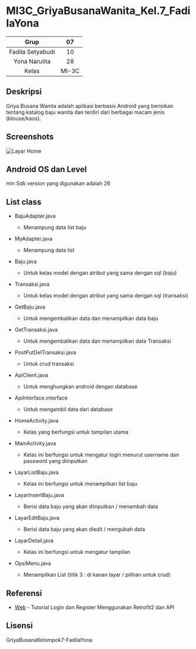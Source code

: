 # MI3C_GriyaBusanaWanita_Kel.7_FadilaYona
| Grup | 07 |
| :---------------: | :---------------:|
| Fadila Setyabudi                | 10 | 
| Yona Narulita		                | 28 |
| Kelas                        | MI-3C |


## Deskripsi
Griya Busana Wanita adalah aplikasi berbasis Android yang berisikan tentang katalog baju wanita dan terdiri dari berbagai macam jenis (blouse/kaos).

## Screenshots
![Layar Home](http://echarlie.co/wp-content/uploads/salon-booking-app-hareesh-dribbble-salon-design-app.jpg)

## Android OS dan Level
min Sdk version yang digunakan adalah 26

## List class
+ BajuAdapter.java
  + Menampung data list baju
+ MyAdapter.java
  + Menampung data list 
  
+ Baju.java
  + Untuk kelas model dengan atribut yang sama dengan sql (baju)
+ Transaksi.java
  + Untuk kelas model dengan atribut yang sama dengan sql (transaksi)
+ GetBaju.java
  + Untuk mengembalikan data dan menampilkan data baju
+ GetTransaksi.java
  + Untuk mengembalikan data dan menampilkan data Transaksi
+ PostPutDelTransaksi.java
  + Untuk crud transaksi
  
+ ApiClient.java
  + Untuk menghungkan android dengan database
+ ApiInterface.interface
  + Untuk mengambil data dari database
  
+ HomeActivity.java
  + Kelas yang berfungsi untuk tampilan utama
+ MainActivity.java
  + Kelas ini berfungsi untuk mengatur login menurut username dan password yang diinputkan 
+ LayarListBaju.java
  + Kelas ini berfungsi untuk menampilkan list baju
+ LayarInsertBaju.java
  + Berisi data baju yang akan diinputkan / menambah data
+ LayarEditBaju.java
  + Berisi data baju yang akan diedit / mengubah data
+ LayarDetail.java
  + Kelas ini berfungsi untuk mengatur tampilan
+ OpsiMenu.java
  + Menampilkan List (titik 3 : di kanan layar / pilihan untuk crud)


## Referensi
* [Web](https://farizdotid.com/tutorial-login-dan-register-menggunakan-retrofit2-dan-api-server/) - Tutorial Login dan Register Menggunakan Retrofit2 dan API

## Lisensi
GriyaBusanaKelompok7-FadilaYona
